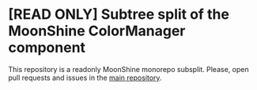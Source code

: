 # [READ ONLY] Subtree split of the MoonShine ColorManager component

This repository is a readonly MoonShine monorepo subsplit.
Please, open pull requests and issues in the [main repository](https://github.com/moonshine-software/moonshine).
